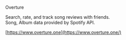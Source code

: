 Overture

Search, rate, and track song reviews with friends.\
Song, Album data provided by Spotify API.

[https://www.overture.one](https://www.overture.one/)